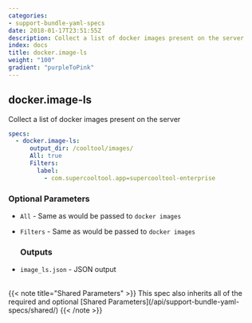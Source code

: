 ```yaml
---
categories:
- support-bundle-yaml-specs
date: 2018-01-17T23:51:55Z
description: Collect a list of docker images present on the server
index: docs
title: docker.image-ls
weight: "100"
gradient: "purpleToPink"
---
```


## docker.image-ls

Collect a list of docker images present on the server


```yaml
specs:
  - docker.image-ls:
      output_dir: /cooltool/images/
      All: true
      Filters:
        label:
          - com.supercooltool.app=supercooltool-enterprise
```


### Optional Parameters


- `All` - Same as would be passed to `docker images`


- `Filters` - Same as would be passed to `docker images`



    ### Outputs

    
- `image_ls.json` - JSON output


<br>
{{< note title="Shared Parameters" >}}
This spec also inherits all of the required and optional [Shared Parameters](/api/support-bundle-yaml-specs/shared/)
{{< /note >}}

    